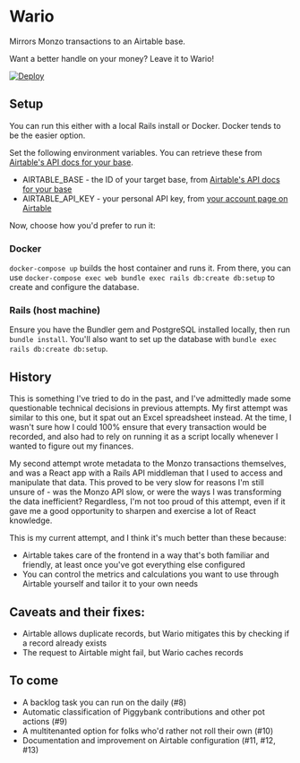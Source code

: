 # Wario

Mirrors Monzo transactions to an Airtable base.

Want a better handle on your money? Leave it to Wario!

[![Deploy](https://www.herokucdn.com/deploy/button.svg)](https://heroku.com/deploy)

## Setup

You can run this either with a local Rails install or Docker. Docker tends to be the easier option.

Set the following environment variables. You can retrieve these from [Airtable's API docs for your base](https://airtable.com/api).

- AIRTABLE_BASE - the ID of your target base, from [Airtable's API docs for your base](https://airtable.com/api)
- AIRTABLE_API_KEY - your personal API key, from [your account page on Airtable](https://airtable.com/account)

Now, choose how you'd prefer to run it:

### Docker

`docker-compose up` builds the host container and runs it. From there, you can use `docker-compose exec web bundle exec rails db:create db:setup` to create and configure the database.

### Rails (host machine)

Ensure you have the Bundler gem and PostgreSQL installed locally, then run `bundle install`. You'll also want to set up the database with `bundle exec rails db:create db:setup`.

## History

This is something I've tried to do in the past, and I've admittedly made some questionable technical decisions in previous attempts. My first attempt was similar to this one, but it spat out an Excel spreadsheet instead. At the time, I wasn't sure how I could 100% ensure that every transaction would be recorded, and also had to rely on running it as a script locally whenever I wanted to figure out my finances.

My second attempt wrote metadata to the Monzo transactions themselves, and was a React app with a Rails API middleman that I used to access and manipulate that data. This proved to be very slow for reasons I'm still unsure of - was the Monzo API slow, or were the ways I was transforming the data inefficient? Regardless, I'm not too proud of this attempt, even if it gave me a good opportunity to sharpen and exercise a lot of React knowledge.

This is my current attempt, and I think it's much better than these because:

- Airtable takes care of the frontend in a way that's both familiar and friendly, at least once you've got everything else configured
- You can control the metrics and calculations you want to use through Airtable yourself and tailor it to your own needs

## Caveats and their fixes:

- Airtable allows duplicate records, but Wario mitigates this by checking if a record already exists    
- The request to Airtable might fail, but Wario caches records <!-- TODO: and deletes them if the update/create was successful -->

## To come

- A backlog task you can run on the daily (#8)
- Automatic classification of Piggybank contributions and other pot actions (#9)
- A multitenanted option for folks who'd rather not roll their own (#10)
- Documentation and improvement on Airtable configuration (#11, #12, #13)